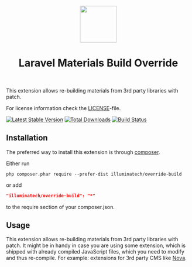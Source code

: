 <p align="center">
    <a href="https://github.com/illuminatech" target="_blank">
        <img src="https://avatars1.githubusercontent.com/u/47185924" height="100px">
    </a>
    <h1 align="center">Laravel Materials Build Override</h1>
    <br>
</p>

This extension allows re-building materials from 3rd party libraries with patch.

For license information check the [LICENSE](LICENSE.md)-file.

[![Latest Stable Version](https://poser.pugx.org/illuminatech/override-build/v/stable.png)](https://packagist.org/packages/illuminatech/override-build)
[![Total Downloads](https://poser.pugx.org/illuminatech/override-build/downloads.png)](https://packagist.org/packages/illuminatech/override-build)
[![Build Status](https://travis-ci.org/illuminatech/override-build.svg?branch=master)](https://travis-ci.org/illuminatech/override-build)


Installation
------------

The preferred way to install this extension is through [composer](http://getcomposer.org/download/).

Either run

```
php composer.phar require --prefer-dist illuminatech/override-build
```

or add

```json
"illuminatech/override-build": "*"
```

to the require section of your composer.json.


Usage
-----

This extension allows re-building materials from 3rd party libraries with patch.
It might be in handy in case you are using some extension, which is shipped with already compiled JavaScript files, which
you need to modify and thus re-compile. For example: extensions for 3rd party CMS like [Nova](https://nova.laravel.com/).
